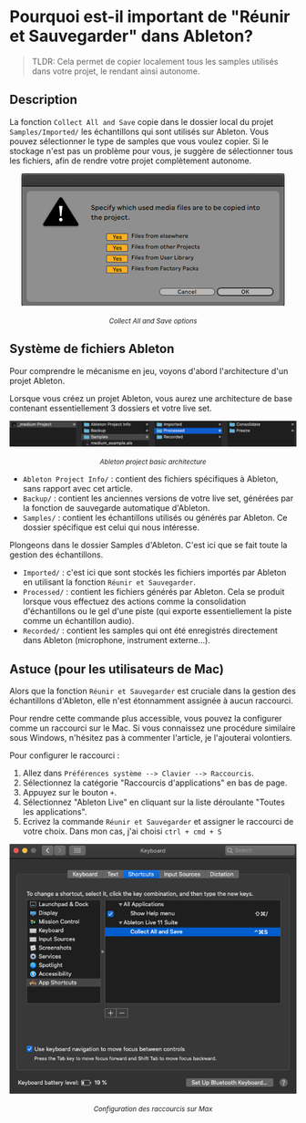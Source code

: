# Pourquoi est-il important de "Réunir et Sauvegarder" dans Ableton?

> TLDR: Cela permet de copier localement tous les samples utilisés dans votre projet, le rendant ainsi autonome.

## Description

La fonction  `Collect All and Save`   copie dans le dossier local du projet `Samples/Imported/` les échantillons qui sont utilisés sur Ableton. Vous pouvez sélectionner le type de samples que vous voulez copier. Si le stockage n'est pas un problème pour vous, je suggère de sélectionner tous les fichiers, afin de rendre votre projet complètement autonome. 

<div align="center"><img src="assets/0_collect_all_options.png" alt="Collect All and Save options"><p><small><i>Collect All and Save options</i></small></p></div>

## Système de fichiers Ableton

Pour comprendre le mécanisme en jeu, voyons d'abord l'architecture d'un projet Ableton.

Lorsque vous créez un projet Ableton, vous aurez une architecture de base contenant essentiellement 3 dossiers et votre live set.

<div align="center"><img src="assets/1_ableton_project_architecture.png" alt="Ableton project basic architecture"><p><small><i>Ableton project basic architecture</i></small></p></div>

- `Ableton Project Info/` : contient des fichiers spécifiques à Ableton, sans rapport avec cet article.
- `Backup/` : contient les anciennes versions de votre live set, générées par la fonction de sauvegarde automatique d'Ableton.
- `Samples/` : contient les échantillons utilisés ou générés par Ableton. Ce dossier spécifique est celui qui nous intéresse.

Plongeons dans le dossier Samples d'Ableton. C'est ici que se fait toute la gestion des échantillons.

- `Imported/` : c'est ici que sont stockés les fichiers importés par Ableton en utilisant la fonction `Réunir et Sauvegarder`.
- `Processed/` : contient les fichiers générés par Ableton. Cela se produit lorsque vous effectuez des actions comme la consolidation d'échantillons ou le gel d'une piste (qui exporte essentiellement la piste comme un échantillon audio).
- `Recorded/` : contient les samples qui ont été enregistrés directement dans Ableton (microphone, instrument externe...).

## Astuce (pour les utilisateurs de Mac)

Alors que la fonction `Réunir et Sauvegarder` est cruciale dans la gestion des échantillons d'Ableton, elle n'est étonnamment assignée à aucun raccourci.

Pour rendre cette commande plus accessible, vous pouvez la configurer comme un raccourci sur le Mac. Si vous connaissez une procédure similaire sous Windows, n'hésitez pas à commenter l'article, je l'ajouterai volontiers.

Pour configurer le raccourci :

1. Allez dans `Préférences système --> Clavier --> Raccourcis`.
2. Sélectionnez la catégorie "Raccourcis d'applications" en bas de page.
3. Appuyez sur le bouton `+`.
4. Sélectionnez "Ableton Live" en cliquant sur la liste déroulante "Toutes les applications".
5. Ecrivez la commande `Réunir et Sauvegarder` et assigner le raccourci de votre choix. Dans mon cas, j'ai choisi `ctrl + cmd + S`

<div align="center"><img src="assets/2_mac_shortcut.png" alt="Mac shortcut configuration"><p><small><i>Configuration des raccourcis sur Max</i></small></p></div>
